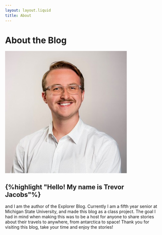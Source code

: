```yaml
---
layout: layout.liquid
title: About
---
```


# About **the Blog**

![headshot](/images/TJHeadshot.jpg)


<h2>{%highlight "Hello! My name is Trevor Jacobs"%}</h2>

 and I am the author of the Explorer Blog. 
Currently I am a fifth year senior at Michigan State University, and made this blog
as a class project. The goal I had in mind when making this was to be a host 
for anyone to share stories about their travels to anywhere, from antarctica to
space! Thank you for visiting this blog, take your time and enjoy the stories!